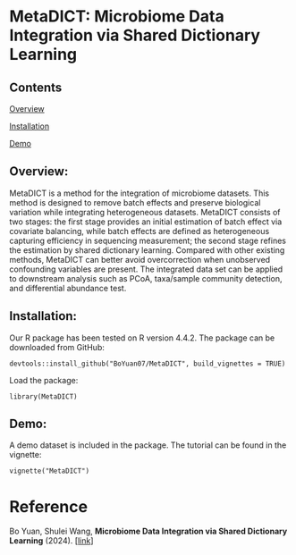 # MetaDICT: Microbiome Data Integration via Shared Dictionary Learning

## Contents

[Overview](#Overview)

[Installation](#Installation)

[Demo](#Demo)


## Overview:
MetaDICT is a method for the integration of microbiome datasets. This method is designed to remove batch effects and preserve biological variation while integrating heterogeneous datasets. MetaDICT consists of two stages: the first stage provides an initial estimation of batch effect via covariate balancing, while batch effects are defined as heterogeneous capturing efficiency in sequencing measurement; the second stage refines the estimation by shared dictionary learning. Compared with other existing methods, MetaDICT can better avoid overcorrection when unobserved confounding variables are present. The integrated data set can be applied to downstream analysis such as PCoA, taxa/sample community detection, and differential abundance test.

## Installation:

Our R package has been tested on R version 4.4.2. The package can be downloaded from GitHub: 

```
devtools::install_github("BoYuan07/MetaDICT", build_vignettes = TRUE)
```

Load the package:

```
library(MetaDICT)
```




## Demo:

A demo dataset is included in the package. The tutorial can be found in the vignette:

```
vignette("MetaDICT")
```

# Reference

Bo Yuan, Shulei Wang,
<b>Microbiome Data Integration via Shared Dictionary Learning</b>
(2024).
[<a href=https://www.biorxiv.org/content/10.1101/2024.10.04.616752v1>link</a>]
